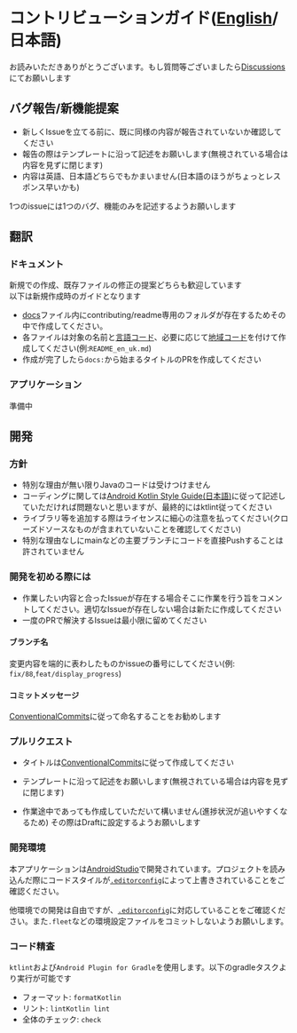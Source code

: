 # コントリビューションガイド([English](../../.github/CONTRIBUTING.md)/日本語)

お読みいただきありがとうございます。もし質問等ございましたら[Discussions](https://github.com/turtton/YtAlarm/discussions/categories/q-a)にてお願いします

## バグ報告/新機能提案

- 新しくIssueを立てる前に、既に同様の内容が報告されていないか確認してください
- 報告の際はテンプレートに沿って記述をお願いします(無視されている場合は内容を見ずに閉じます)
- 内容は英語、日本語どちらでもかまいません(日本語のほうがちょっとレスポンス早いかも)

1つのissueには1つのバグ、機能のみを記述するようお願いします

## 翻訳

### ドキュメント

新規での作成、既存ファイルの修正の提案どちらも歓迎しています  
以下は新規作成時のガイドとなります

- [docs](../.)ファイル内にcontributing/readme専用のフォルダが存在するためその中で作成してください。
- 各ファイルは対象の名前と[言語コード](https://www.loc.gov/standards/iso639-2/php/code_list.php)、必要に応じて[地域コード](https://www.iso.org/obp/ui/#iso:pub:PUB500001:en)を付けて作成してください(例:`README_en_uk.md`)
- 作成が完了したら`docs:`から始まるタイトルのPRを作成してください

### アプリケーション

準備中

## 開発

### 方針

- 特別な理由が無い限りJavaのコードは受けつけません
- コーディングに関しては[Android Kotlin Style Guide(日本語)](https://developer.android.com/kotlin/style-guide?hl=ja)に従って記述していただければ問題ないと思いますが、最終的にはktlint従ってください
- ライブラリ等を追加する際はライセンスに細心の注意を払ってください(クローズドソースなものが含まれていないことを確認してください)
- 特別な理由なしにmainなどの主要ブランチにコードを直接Pushすることは許されていません

### 開発を初める際には

- 作業したい内容と合ったIssueが存在する場合そこに作業を行う旨をコメントしてください。適切なIssueが存在しない場合は新たに作成してください
- 一度のPRで解決するIssueは最小限に留めてください

#### ブランチ名

変更内容を端的に表わしたものかissueの番号にしてください(例: `fix/88`,`feat/display_progress`)

#### コミットメッセージ

[ConventionalCommits](https://www.conventionalcommits.org/ja/v1.0.0/)に従って命名することをお勧めします

### プルリクエスト

- タイトルは[ConventionalCommits](https://www.conventionalcommits.org/ja/v1.0.0/)に従って作成してください
- テンプレートに沿って記述をお願いします(無視されている場合は内容を見ずに閉じます)

- 作業途中であっても作成していただいて構いません(進捗状況が追いやすくなるため)
  その際はDraftに設定するようお願いします

### 開発環境

本アプリケーションは[AndroidStudio](https://developer.android.com/studio)で開発されています。プロジェクトを読み込んだ際にコードスタイルが[`.editorconfig`](../../.editorconfig)によって上書きされていることをご確認ください。

他環境での開発は自由ですが、[`.editorconfig`](../../.editorconfig)に対応していることをご確認ください。また`.fleet`などの環境設定ファイルをコミットしないようお願いします。

### コード精査

`ktlint`および`Android Plugin for Gradle`を使用します。以下のgradleタスクより実行が可能です

- フォーマット: `formatKotlin`
- リント: `lintKotlin lint`
- 全体のチェック: `check`

